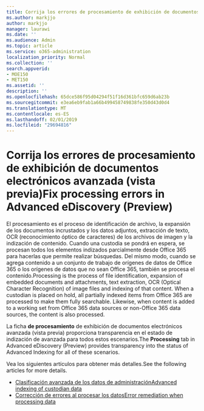 ```yaml
---
title: Corrija los errores de procesamiento de exhibición de documentos electrónicos avanzada (vista previa)
ms.author: markjjo
author: markjjo
manager: laurawi
ms.date: ''
ms.audience: Admin
ms.topic: article
ms.service: o365-administration
localization_priority: Normal
ms.collection: ''
search.appverid:
- MOE150
- MET150
ms.assetid: ''
description: ''
ms.openlocfilehash: 65dce586f95d04294f51f16d361bfc659d6ab23b
ms.sourcegitcommit: e3ea6eb9fab1a66b499458749838fe350d43d0d4
ms.translationtype: MT
ms.contentlocale: es-ES
ms.lasthandoff: 02/01/2019
ms.locfileid: "29694816"
---
```

# <a name="fix-processing-errors-in-advanced-ediscovery-preview"></a><span data-ttu-id="691cb-102">Corrija los errores de procesamiento de exhibición de documentos electrónicos avanzada (vista previa)</span><span class="sxs-lookup"><span data-stu-id="691cb-102">Fix processing errors in Advanced eDiscovery (Preview)</span></span>

<span data-ttu-id="691cb-p101">El procesamiento es el proceso de identificación de archivo, la expansión de los documentos incrustados y los datos adjuntos, extracción de texto, OCR (reconocimiento óptico de caracteres) de los archivos de imagen y la indización de contenido.  Cuando una custodia se pondrá en espera, se procesan todos los elementos indizados parcialmente desde Office 365 para hacerlas que permite realizar búsquedas.  Del mismo modo, cuando se agrega contenido a un conjunto de trabajo de orígenes de datos de Office 365 o los orígenes de datos que no sean Office 365, también se procesa el contenido.</span><span class="sxs-lookup"><span data-stu-id="691cb-p101">Processing is the process of file identification, expansion of embedded documents and attachments, text extraction, OCR (Optical Character Recognition) of image files and indexing of that content.  When a custodian is placed on hold, all partially indexed items from Office 365 are processed to make them fully searchable.  Likewise, when content is added to a working set from Office 365 data sources or non-Office 365 data sources, the content is also processed.</span></span>

<span data-ttu-id="691cb-106">La ficha **de procesamiento** de exhibición de documentos electrónicos avanzada (vista previa) proporciona transparencia en el estado de indización de avanzada para todos estos escenarios.</span><span class="sxs-lookup"><span data-stu-id="691cb-106">The **Processing** tab in Advanced eDiscovery (Preview) provides transparency into the status of Advanced Indexing for all of these scenarios.</span></span>

<span data-ttu-id="691cb-107">Vea los siguientes artículos para obtener más detalles.</span><span class="sxs-lookup"><span data-stu-id="691cb-107">See the following articles for more details.</span></span>

- [<span data-ttu-id="691cb-108">Clasificación avanzada de los datos de administración</span><span class="sxs-lookup"><span data-stu-id="691cb-108">Advanced indexing of custodian data</span></span>](indexing-custodian-data.md)
- [<span data-ttu-id="691cb-109">Corrección de errores al procesar los datos</span><span class="sxs-lookup"><span data-stu-id="691cb-109">Error remediation when processing data</span></span>](error-remediation.md)
